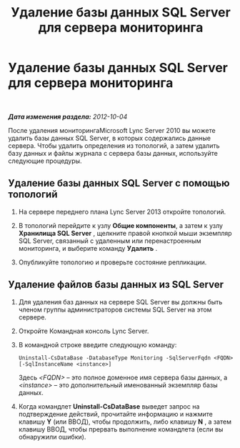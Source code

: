 ﻿---
title: Удаление базы данных SQL Server для сервера мониторинга
TOCTitle: Удаление базы данных SQL Server для сервера мониторинга
ms:assetid: aed5e394-d63e-4ad4-af40-f12d3a044344
ms:mtpsurl: https://technet.microsoft.com/ru-ru/library/JJ721848(v=OCS.15)
ms:contentKeyID: 49888142
ms.date: 05/19/2016
mtps_version: v=OCS.15
ms.translationtype: HT
---

# Удаление базы данных SQL Server для сервера мониторинга

 

_**Дата изменения раздела:** 2012-10-04_

После удаления мониторингаMicrosoft Lync Server 2010 вы можете удалить базы данных SQL Server, в которых содержались данные сервера. Чтобы удалить определения из топологий, а затем удалить базу данных и файлы журнала с сервера базы данных, используйте следующие процедуры.

## Удаление базы данных SQL Server с помощью топологий

1.  На сервере переднего плана Lync Server 2013 откройте топологий.

2.  В топологий перейдите к узлу **Общие компоненты**, а затем к узлу **Хранилища SQL Server** , щелкните правой кнопкой мыши экземпляр SQL Server, связанный с удаленным или перенастроенным мониторинга, и выберите команду **Удалить** .

3.  Опубликуйте топологию и проверьте состояние репликации.

## Удаление файлов базы данных из SQL Server

1.  Для удаления баз данных на сервере SQL Server вы должны быть членом группы администраторов системы SQL Server на этом сервере.

2.  Откройте Командная консоль Lync Server.

3.  В командной строке введите следующую команду:
    
        Uninstall-CsDataBase -DatabaseType Monitoring -SqlServerFqdn <FQDN> [-SqlInstanceName <instance>]
    
    Здесь *\<FQDN\>* – это полное доменное имя сервера базы данных, а *\<instance\>* – это дополнительный именованный экземпляр базы данных.

4.  Когда командлет **Uninstall-CsDataBase** выведет запрос на подтверждение действий, прочитайте информацию и нажмите клавишу **Y** (или ВВОД), чтобы продолжить, либо клавишу **N** , а затем клавишу ВВОД, чтобы прервать выполнение командлета (если вы обнаружили ошибки).

